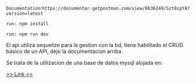 `Documentation`:`https://documenter.getpostman.com/view/8636249/Szt8cpYA?version=latest`

`run: npm install`

`run: npm run dev`

<p> El api utiliza sequelize para la gestion con la bd, tiene habilitado el CRUD básico de un API, dejo la documentacion arriba</p>

<p> Se trata de la utilizacion de una base de datos mysql alojada en: </p> <a href="remotemysql.com"> >> Link <<</a>